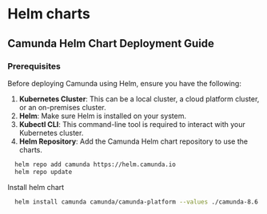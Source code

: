 # Helm charts

## Camunda Helm Chart Deployment Guide

### Prerequisites

Before deploying Camunda using Helm, ensure you have the following:

1. **Kubernetes Cluster**: This can be a local cluster, a cloud platform cluster, or an on-premises cluster.
2. **Helm**: Make sure Helm is installed on your system.
3. **Kubectl CLI**: This command-line tool is required to interact with your Kubernetes cluster.
4. **Helm Repository**: Add the Camunda Helm chart repository to use the charts.

```bash
  helm repo add camunda https://helm.camunda.io
  helm repo update
```

Install helm chart

```bash
  helm install camunda camunda/camunda-platform --values ./camunda-8.6.yml
```